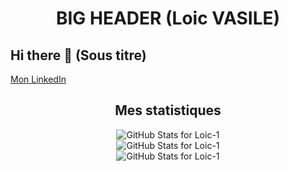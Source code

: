 <div align="center">

# BIG HEADER (Loic VASILE)
</div>

## Hi there 👋 (Sous titre)
<a href="https://www.linkedin.com/in/lo%C3%AFc-vasile-223836226/" target="_blank">Mon LinkedIn</a>

<!--
**Bold** 

*Italic* 

- Unordered 1
- Unordered 2
- Unordered 3

1. Ordered 1
2. Ordered 1
3. Ordered 1
-->

<!--
```python
bloc de code random
```
-->
<!--
[![My Skills](https://skillicons.dev/icons?i=js,html,css,wasm)](https://skillicons.dev)
-->
<!--
<div align="center">

| Month    | Savings |
|:--------:|:-------:|
| January  | $250    |
| February | $80     |
| March    | $420    |
| January  | $250    |
| February | $80     |
| March    | $420    |
| January  | $250    |
| February | $80     |
| March    | $420    |
</div>
-->
<!--
<img src="test.svg">
-->
<div align="center">

## Mes statistiques
</div>

<div align="center">
<picture>
  <source media="(prefers-color-scheme: dark)" srcset="https://github-readme-stats.vercel.app/api?username=Loic-1&theme=vue&show_icons=true&hide_border=true&count_private=true">
  <source media="(prefers-color-scheme: light)" srcset="https://github-readme-stats.vercel.app/api?username=Loic-1&theme=synthwave&show_icons=true&hide_border=true&count_private=true">
  <img alt="GitHub Stats for Loic-1" src="https://github-readme-stats.vercel.app/api?username=Loic-1&theme=default&show_icons=true&hide_border=true&count_private=true">
</picture>
</div>

<div align="center">
<picture align="center">
  <source media="(prefers-color-scheme: dark)" srcset="https://github-readme-stats.vercel.app/api/top-langs/?username=Loic-1&theme=vue&show_icons=true&hide_border=true&layout=compact">
  <source media="(prefers-color-scheme: light)" srcset="https://github-readme-stats.vercel.app/api/top-langs/?username=Loic-1&theme=synthwave&show_icons=true&hide_border=true&layout=compact">
  <img alt="GitHub Stats for Loic-1" src="https://github-readme-stats.vercel.app/api/top-langs/?username=Loic-1&theme=default&show_icons=true&hide_border=true&layout=compact">
</picture>
</div>

<div align="center">
<picture align="center">
  <source media="(prefers-color-scheme: dark)" srcset="https://github-readme-streak-stats.herokuapp.com/?user=Loic-1&theme=vue&hide_border=true">
  <source media="(prefers-color-scheme: light)" srcset="https://github-readme-streak-stats.herokuapp.com/?user=Loic-1&theme=synthwave&hide_border=true">
  <img alt="GitHub Stats for Loic-1" src="https://github-readme-streak-stats.herokuapp.com/?user=Loic-1&theme=default&hide_border=true">
</picture>
</div>

<style>
Marche pas
</style>

<!--
**Loic-1/Loic-1** is a ✨ _special_ ✨ repository because its `README.md` (this file) appears on your GitHub profile.

Here are some ideas to get you started:

- 🔭 I’m currently working on ...
- 🌱 I’m currently learning ...
- 👯 I’m looking to collaborate on ...
- 🤔 I’m looking for help with ...
- 💬 Ask me about ...
- 📫 How to reach me: ...
- 😄 Pronouns: ...
- ⚡ Fun fact: ...
-->
